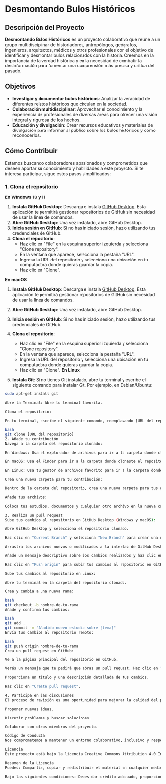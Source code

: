 # Desmontando Bulos Históricos

## Descripción del Proyecto
**Desmontando Bulos Históricos** es un proyecto colaborativo que reúne a un grupo multidisciplinar de historiadores, antropólogos, geógrafos, ingenieros, arquitectos, médicos y otros profesionales con el objetivo de identificar y desmontar bulos relacionados con la historia. Creemos en la importancia de la verdad histórica y en la necesidad de combatir la desinformación para fomentar una comprensión más precisa y crítica del pasado.

## Objetivos
- **Investigar y documentar bulos históricos**: Analizar la veracidad de diferentes relatos históricos que circulan en la sociedad.
- **Colaboración multidisciplinar**: Aprovechar el conocimiento y la experiencia de profesionales de diversas áreas para ofrecer una visión integral y rigurosa de los hechos.
- **Educación y divulgación**: Crear recursos educativos y materiales de divulgación para informar al público sobre los bulos históricos y cómo reconocerlos.

## Cómo Contribuir

Estamos buscando colaboradores apasionados y comprometidos que deseen aportar su conocimiento y habilidades a este proyecto. Si te interesa participar, sigue estos pasos simplificados:

### 1. Clona el repositorio

**En Windows 10 y 11**

1. **Instala GitHub Desktop**: Descarga e instala [GitHub Desktop](https://desktop.github.com/). Esta aplicación te permitirá gestionar repositorios de GitHub sin necesidad de usar la línea de comandos.
2. **Abre GitHub Desktop**: Una vez instalado, abre GitHub Desktop.
3. **Inicia sesión en GitHub**: Si no has iniciado sesión, hazlo utilizando tus credenciales de GitHub.
4. **Clona el repositorio**:
   - Haz clic en "File" en la esquina superior izquierda y selecciona "Clone repository".
   - En la ventana que aparece, selecciona la pestaña "URL".
   - Ingresa la URL del repositorio y selecciona una ubicación en tu computadora donde quieras guardar la copia.
   - Haz clic en "Clone".

**En macOS**

1. **Instala GitHub Desktop**: Descarga e instala [GitHub Desktop](https://desktop.github.com/). Esta aplicación te permitirá gestionar repositorios de GitHub sin necesidad de usar la línea de comandos.
2. **Abre GitHub Desktop**: Una vez instalado, abre GitHub Desktop.
3. **Inicia sesión en GitHub**: Si no has iniciado sesión, hazlo utilizando tus credenciales de GitHub.
4. **Clona el repositorio**:
   - Haz clic en "File" en la esquina superior izquierda y selecciona "Clone repository".
   - En la ventana que aparece, selecciona la pestaña "URL".
   - Ingresa la URL del repositorio y selecciona una ubicación en tu computadora donde quieras guardar la copia.
   - Haz clic en "Clone".
**En Linux**

1. **Instala Git**: Si no tienes Git instalado, abre tu terminal y escribe el siguiente comando para instalar Git. Por ejemplo, en Debian/Ubuntu:

```bash
sudo apt-get install git

Abre la Terminal: Abre tu terminal favorita.

Clona el repositorio:

En tu terminal, escribe el siguiente comando, reemplazando [URL del repositorio] con la URL real del repositorio en GitHub:

bash
git clone [URL del repositorio]
2. Añade tu contribución
Navega a la carpeta del repositorio clonado:

En Windows: Usa el explorador de archivos para ir a la carpeta donde clonaste el repositorio.

En macOS: Usa el Finder para ir a la carpeta donde clonaste el repositorio.

En Linux: Usa tu gestor de archivos favorito para ir a la carpeta donde clonaste el repositorio.

Crea una nueva carpeta para tu contribución:

Dentro de la carpeta del repositorio, crea una nueva carpeta para tus archivos. Dale un nombre descriptivo, por ejemplo, nuevo-estudio-bulos.

Añade tus archivos:

Coloca tus estudios, documentos y cualquier otro archivo en la nueva carpeta que creaste.

3. Realiza un pull request
Sube tus cambios al repositorio en GitHub Desktop (Windows y macOS):

Abre GitHub Desktop y selecciona el repositorio clonado.

Haz clic en "Current Branch" y selecciona "New Branch" para crear una nueva rama. Dale un nombre descriptivo.

Arrastra los archivos nuevos o modificados a la interfaz de GitHub Desktop.

Añade un mensaje descriptivo sobre los cambios realizados y haz clic en "Commit to [nombre de tu rama]".

Haz clic en "Push origin" para subir tus cambios al repositorio en GitHub.

Sube tus cambios al repositorio en Linux:

Abre tu terminal en la carpeta del repositorio clonado.

Crea y cambia a una nueva rama:

bash
git checkout -b nombre-de-tu-rama
Añade y confirma tus cambios:

bash
git add .
git commit -m "Añadido nuevo estudio sobre [tema]"
Envía tus cambios al repositorio remoto:

bash
git push origin nombre-de-tu-rama
Crea un pull request en GitHub:

Ve a la página principal del repositorio en GitHub.

Verás un mensaje que te pedirá que abras un pull request. Haz clic en "Compare & pull request".

Proporciona un título y una descripción detallada de tus cambios.

Haz clic en "Create pull request".

4. Participa en las discusiones
El proceso de revisión es una oportunidad para mejorar la calidad del proyecto y aprender de otros colaboradores. Utiliza la sección de Issues y Pull Requests para:

Proponer nuevas ideas.

Discutir problemas y buscar soluciones.

Colaborar con otros miembros del proyecto.

Código de Conducta
Nos comprometemos a mantener un entorno colaborativo, inclusivo y respetuoso. Por favor, lee y sigue nuestro Código de Conducta.

Licencia
Este proyecto está bajo la licencia Creative Commons Attribution 4.0 International (CC BY 4.0). Puedes ver los detalles completos en el archivo LICENSE o en la página https://creativecommons.org/licenses/by/4.0/.

Resumen de la Licencia
Puedes: Compartir, copiar y redistribuir el material en cualquier medio o formato. Adaptar, remezclar, transformar y construir a partir del material para cualquier propósito, incluso comercialmente.

Bajo las siguientes condiciones: Debes dar crédito adecuado, proporcionar un enlace a la licencia e indicar si se realizaron cambios. No puedes sugerir que el licenciante te respalda a ti o a tu uso.
